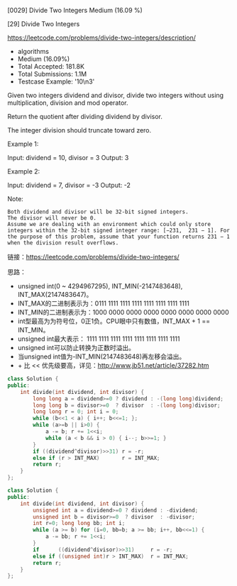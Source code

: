[0029] Divide Two Integers                                          Medium (16.09 %)

<!--front-->	
[29] Divide Two Integers  

https://leetcode.com/problems/divide-two-integers/description/

* algorithms
* Medium (16.09%)
* Total Accepted:    181.8K
* Total Submissions: 1.1M
* Testcase Example:  '10\n3'

Given two integers dividend and divisor, divide two integers without using multiplication, division and mod operator.

Return the quotient after dividing dividend by divisor.

The integer division should truncate toward zero.

Example 1:


Input: dividend = 10, divisor = 3
Output: 3

Example 2:


Input: dividend = 7, divisor = -3
Output: -2

Note:


	Both dividend and divisor will be 32-bit signed integers.
	The divisor will never be 0.
	Assume we are dealing with an environment which could only store integers within the 32-bit signed integer range: [−231,  231 − 1]. For the purpose of this problem, assume that your function returns 231 − 1 when the division result overflows.








<!--back-->

链接：https://leetcode.com/problems/divide-two-integers/

思路：

* unsigned int(0 ~ 4294967295), INT_MIN(-2147483648), INT_MAX(2147483647)。
* INT_MAX的二进制表示为：0111 1111 1111 1111 1111 1111 1111 1111
* INT_MIN的二进制表示为：1000 0000 0000 0000 0000 0000 0000 0000
* int型最高为为符号位，0正1负。CPU眼中只有数值，INT_MAX + 1 == INT_MIN。
* unsigned int最大表示： 1111 1111 1111 1111 1111 1111 1111 1111
* unsigned int可以防止转换为正数时溢出。
* 当unsigned int值为-INT_MIN(2147483648)再左移会溢出。
* \+ 比 << 优先级要高，详见：http://www.jb51.net/article/37282.htm

```cpp
class Solution {
public:
    int divide(int dividend, int divisor) {
        long long a = dividend>=0 ? dividend : -(long long)dividend;
        long long b = divisor>=0  ? divisor  : -(long long)divisor;
        long long r = 0; int i = 0;
        while (b<<1 < a) { i++; b<<=1; };
        while (a>=b || i>0) {
            a -= b; r += 1<<i;
            while (a < b && i > 0) { i--; b>>=1; }
        }
        if ((dividend^divisor)>>31) r = -r;
        else if (r > INT_MAX)       r = INT_MAX;
        return r;
    }
};
```

```cpp
class Solution {
public:
    int divide(int dividend, int divisor) {
        unsigned int a = dividend>=0 ? dividend : -dividend;
        unsigned int b = divisor>=0  ? divisor  : -divisor;
        int r=0; long long bb; int i;
        while (a >= b) for (i=0, bb=b; a >= bb; i++, bb<<=1) {
            a -= bb; r += 1<<i;
        }
        if      ((dividend^divisor)>>31)     r = -r;
        else if ((unsigned int)r > INT_MAX)  r = INT_MAX;
        return r;
    }
};
```


